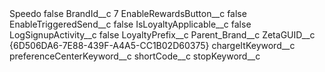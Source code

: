 <?xml version="1.0" encoding="UTF-8"?>
<CustomMetadata xmlns="http://soap.sforce.com/2006/04/metadata" xmlns:xsi="http://www.w3.org/2001/XMLSchema-instance" xmlns:xsd="http://www.w3.org/2001/XMLSchema">
    <label>Speedo</label>
    <protected>false</protected>
    <values>
        <field>BrandId__c</field>
        <value xsi:type="xsd:string">7</value>
    </values>
    <values>
        <field>EnableRewardsButton__c</field>
        <value xsi:type="xsd:boolean">false</value>
    </values>
    <values>
        <field>EnableTriggeredSend__c</field>
        <value xsi:type="xsd:boolean">false</value>
    </values>
    <values>
        <field>IsLoyaltyApplicable__c</field>
        <value xsi:type="xsd:boolean">false</value>
    </values>
    <values>
        <field>LogSignupActivity__c</field>
        <value xsi:type="xsd:boolean">false</value>
    </values>
    <values>
        <field>LoyaltyPrefix__c</field>
        <value xsi:nil="true"/>
    </values>
    <values>
        <field>Parent_Brand__c</field>
        <value xsi:nil="true"/>
    </values>
    <values>
        <field>ZetaGUID__c</field>
        <value xsi:type="xsd:string">{6D506DA6-7E88-439F-A4A5-CC1B02D60375}</value>
    </values>
    <values>
        <field>chargeItKeyword__c</field>
        <value xsi:nil="true"/>
    </values>
    <values>
        <field>preferenceCenterKeyword__c</field>
        <value xsi:nil="true"/>
    </values>
    <values>
        <field>shortCode__c</field>
        <value xsi:nil="true"/>
    </values>
    <values>
        <field>stopKeyword__c</field>
        <value xsi:nil="true"/>
    </values>
</CustomMetadata>
